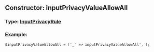 ## Constructor: inputPrivacyValueAllowAll  



### Type: [InputPrivacyRule](../types/InputPrivacyRule.md)

### Example:


```
$inputPrivacyValueAllowAll = ['_' => inputPrivacyValueAllowAll', ];
```